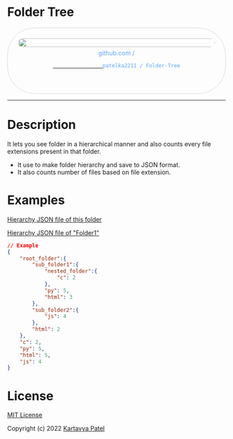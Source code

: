 # Folder Tree
<div style="width: 100%;text-align: center;">
    <div title="patelka2211/Folder-Tree on GitHub" style="display: flex;flex-direction: column;align-items: center;justify-content: space-around; max-width: 100vw; margin: auto; padding: 0.6vh;border: 1px solid #b9bbbe99; border-radius: 1.6vh;">
        <img src="https://opengraph.githubassets.com/1fjljefe/patelka2211/Folder-Tree" alt="" style="width: 100%;height: 100%;border-radius: 1vh;">
        <div style="margin: 5px auto;color: #58a6ff;">
            github.com /
            <code>
            <a href="https://github.com/patelka2211/Folder-Tree" title="patelka2211/Folder-Tree on GitHub" target="blank_" style="cursor: pointer;">
                <a href="https://github.com/patelka2211" title="patelka2211 on GitHub" style="text-decoration: none;color: #58a6ff;" target="blank_">patelka2211</a> / <a href="https://github.com/patelka2211/Folder-Tree" title="patelka2211/Folder-Tree on GitHub" style="text-decoration: none;color: #58a6ff;" target="blank_">Folder-Tree</a>
            </a>
        </code>
        </div>
    </div>
</div>

---
# Description
It lets you see folder in a hierarchical manner and also counts every file extensions present in that folder.

- It use to make folder hierarchy and save to JSON format.
- It also counts number of files based on file extension.

# Examples

[Hierarchy JSON file of this folder](./_folder_hierarchy.json)

[Hierarchy JSON file of "Folder1"](./_Folder1_folder_hierarchy.json)

```json
// Example
{
    "root_folder":{
        "sub_folder1":{
            "nested_folder":{
                "c": 2
            },
            "py": 5,
            "html": 3
        },
        "sub_folder2":{
            "js": 4
        },
        "html": 2
    },
    "c": 2,
    "py": 5,
    "html": 5,
    "js": 4
}
```

# License
[MIT License](./LICENSE)

Copyright (c) 2022 [Kartavya Patel](https://github.com/patelka2211)